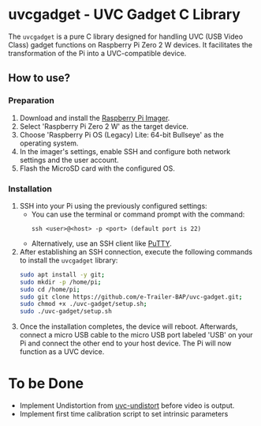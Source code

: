
# uvcgadget - UVC Gadget C Library

The `uvcgadget` is a pure C library designed for handling UVC (USB Video Class) gadget functions on Raspberry Pi Zero 2 W devices. It facilitates the transformation of the Pi into a UVC-compatible device.

## How to use?


### Preparation

1. Download and install the [Raspberry Pi Imager](https://www.raspberrypi.com/software/).
2. Select 'Raspberry Pi Zero 2 W' as the target device.
3. Choose 'Raspberry Pi OS (Legacy) Lite: 64-bit Bullseye' as the operating system.
4. In the imager's settings, enable SSH and configure both network settings and the user account.
5. Flash the MicroSD card with the configured OS.

### Installation

1. SSH into your Pi using the previously configured settings:
   - You can use the terminal or command prompt with the command:
     ```
     ssh <user>@<host> -p <port> (default port is 22)
     ```
   - Alternatively, use an SSH client like [PuTTY](https://www.putty.org/).
2. After establishing an SSH connection, execute the following commands to install the `uvcgadget` library:
   ```bash
   sudo apt install -y git;
   sudo mkdir -p /home/pi;
   sudo cd /home/pi;
   sudo git clone https://github.com/e-Trailer-BAP/uvc-gadget.git;
   sudo chmod +x ./uvc-gadget/setup.sh;
   sudo ./uvc-gadget/setup.sh
   ```
  3. Once the installation completes, the device will reboot. Afterwards, connect a micro USB cable to the micro USB port labeled 'USB' on your Pi and connect the other end to your host device. The Pi will now function as a UVC device.

# To be Done

 - Implement Undistortion from [uvc-undistort](https://github.com/e-Trailer-BAP/uvc-undistort) before video is output.
- Implement first time calibration script to set intrinsic parameters
